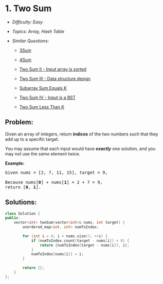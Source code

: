 # 1. Two Sum

* *Difficulty: Easy*

* *Topics: Array, Hash Table*

* *Similar Questions:*

  * [3Sum](3sum.md)

  * [4Sum](4sum.md)

  * [Two Sum II - Input array is sorted](two-sum-ii-input-array-is-sorted.md)

  * [Two Sum III - Data structure design](two-sum-iii-data-structure-design.md)

  * [Subarray Sum Equals K](subarray-sum-equals-k.md)

  * [Two Sum IV - Input is a BST](two-sum-iv-input-is-a-bst.md)

  * [Two Sum Less Than K](two-sum-less-than-k.md)

## Problem:

<p>Given an array of integers, return <strong>indices</strong> of the two numbers such that they add up to a specific target.</p>

<p>You may assume that each input would have <strong><em>exactly</em></strong> one solution, and you may not use the <em>same</em> element twice.</p>

<p><strong>Example:</strong></p>

<pre>
Given nums = [2, 7, 11, 15], target = 9,

Because nums[<strong>0</strong>] + nums[<strong>1</strong>] = 2 + 7 = 9,
return [<strong>0</strong>, <strong>1</strong>].
</pre>

## Solutions:

```c++
class Solution {
public:
    vector<int> twoSum(vector<int>& nums, int target) {
        unordered_map<int, int> numToIndex;
        
        for (int i = 0; i < nums.size(); ++i) {
            if (numToIndex.count(target - nums[i]) > 0) {
                return {numToIndex[target - nums[i]], i};
            }
            numToIndex[nums[i]] = i;
        }
        
        return {};
    }
};
```
